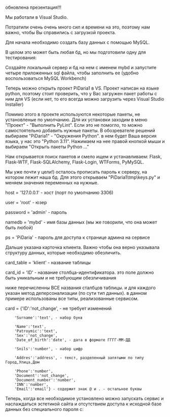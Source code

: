обновлена презентация!!!

Мы работали в Visual Studio. 

Потратили очень очень много сил и времени на это, поэтому нам важно, чтобы Вы справились с загрузкой проекта.

Для начала необходимо создать базу данных с помощью MySQL. 

В целом это может быть любая бд, но мы подготовили одну для тестирования:

Создайте локальный сервер и бд на нем с именем mybd и запустите четыре приложенных sql файла, чтобы заполнить ее (удобно воспользоваться MySQL Workbench)


Теперь можно открыть проект PiDaria1 в VS. Проект написан на языке python, поэтому стоит проверить, что у Вас загружен пакет работы с ним для VS (если нет, то его всегда можно загрузить через Visual Studio Installer)

Помимо этого в проекте используются некоторые пакеты, не установленые по умолчанию. Для их установки заходим в меню "Проект" - "Выполнить PyLint". Если это не помогло, то можно самостоятельно добавить нужные пакеты. В обозревателе решений выбираем "PiDaria1" - "Окружения Python". в нем будет Ваша версия языка, у нас это "Python 3.11". Нажимаем на нее правой кнопкой мыши и выбираем "Открыть пакеты Python ..."

Нам открывается поиск пакетов и смело ищем и устанавливаем: Flask, Flask-WTF, Flask-SQLAlchemy, Flask-Login, WTForms, PyMySQL.

Мы уже почти у цели!) осталось прописать пароль к серверу, на котором лежит наша бд. Для этого открываем "PiDaria1\tmp\keys.py" и меняем значения переменных на нужные. 

host = '127.0.0.1' - хост (порт по умолчанию 3306)

user = 'root' - юзер

password = 'admin' - пароль

namedb = 'mybd' - имя базы данных (мы же говорили, что она может быть любой)

ps = 'PiDaria' - пароль для доступа к странице админа на сервисе

Дальше указана карточка клиента. Важно чтобы она верно указывала структуру данных, которые необходимо обезличить.

card_table = 'klient' - название таблицы

card_id = 'ID' - название столбца-идентификатора. это поле должно быть уникальным и не требующим обезличивания

ниже перечисленны ВСЕ названия сталбцов таблицы. и для каждого указан метод деперсонализации (по сути тип данных). в данном примере использованы все типы, реализованные сервисом. 

card = {'ID':'not_change', - не требует изменений

        'Surname':'text', - набор букв
        
        'Name':'text', 
        'Patroymic':'text', 
        'Sex':'not_change', 
        'Date_of_birth':'date', - дата в формате ГГГГ-ММ-ДД
        
        'Snils':'number', - набор цифр
        
        'Addres':'address', - текст, разделенный запятыми по типу Город,Улица,Дом
        
        'Phone':'number', 
        'Document':'not_change',
        'Document_number':'number', 
        'INN':'number', 
        'Email':'email'} - содержит знак @ и . - остальное буквы
        
        
Теперь, когда все необходимое установлено можно запускать сервис и наслаждаться эстетикой сайта и отсутствием доступа к исходной базе данных без специального пароля с:
